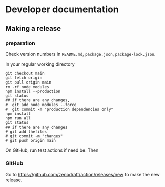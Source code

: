 # Developer documentation

## Making a release

### preparation


Check version numbers in `README.md`, `package.json`, `package-lock.json`.

In your regular working directory

```shell
git checkout main
git fetch origin
git pull origin main
rm -rf node_modules
npm install --production
git status
## if there are any changes,
#  git add node_modules --force
#  git commit -m "production dependencies only"
npm install
npm run all
git status
## if there are any changes
# git add thefiles
# git commit -m "changes"
# git push origin main
```

On GitHub, run test actions if need be. Then

### GitHub

Go to https://github.com/zenodraft/action/releases/new to make the new release.

